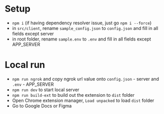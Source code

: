 # Setup

- `npm i` (if having dependency resolver issue, just go `npm i --force`)
- in `src/client`, rename `sample_config.json` to `config.json` and fill in all fields except server
- in root folder, rename `sample.env` to `.env` and fill in all fields except APP_SERVER

# Local run

- `npm run ngrok` and copy ngrok url value onto `config.json` - server and `.env` - APP_SERVER
- `npm run dev` to start local server
- `npm run build-ext` to build out the extension to `dist` folder
- Open Chrome extension manager, `Load unpacked` to load `dist` folder
- Go to Google Docs or Figma
